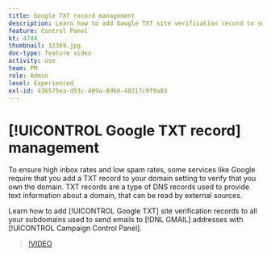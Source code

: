 ```yaml
---
title: Google TXT record management
description: Learn how to add Google TXT site verification record to subdomains used to send emails to GMAIL addresses through the Campaign Control Panel.
feature: Control Panel
kt: 4744
thumbnail: 32369.jpg
doc-type: feature video
activity: use
team: PM
role: Admin
level: Experienced
exl-id: 436575ea-d53c-409a-8d66-48217c9f9a83
---
```

# [!UICONTROL Google TXT record] management

To ensure high inbox rates and low spam rates, some services like Google require that you add a TXT record to your domain setting to verify that you own the domain. TXT records are a type of DNS records used to provide text information about a domain, that can be read by external sources.

Learn how to add [!UICONTROL Google TXT] site verification records to all your subdomains used to send emails to [!DNL GMAIL] addresses with [!UICONTROL Campaign Control Panel].

>[!VIDEO](https://video.tv.adobe.com/v/32369?quality=12&learn=0n)
